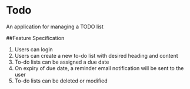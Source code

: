 # Todo
An application for managing a TODO list

##Feature Specification
1. Users can login
2. Users can create a new to-do list with desired heading and content
3. To-do lists can be assigned a due date
4. On expiry of due date, a reminder email notification will be sent to the user 
5. To-do lists can be deleted or modified
